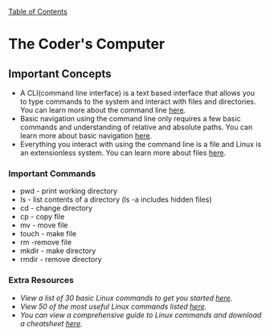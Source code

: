 [Table of Contents](https://peterjast.github.io/reading-notes/)

# **The Coder's Computer**

## Important Concepts

* A CLI(command line interface) is a text based interface that allows you to type commands to the system and interact with files and directories. You can learn more about the command line [here](https://ryanstutorials.net/linuxtutorial/commandline.php).
* Basic navigation using the command line only requires a few basic commands and understanding of relative and absolute paths. You can learn more about basic navigation [here](https://ryanstutorials.net/linuxtutorial/navigation.php).
* Everything you interact with using the command line is a file and Linux is an extensionless system. You can learn more about files [here](https://ryanstutorials.net/linuxtutorial/aboutfiles.php).


### Important Commands

* pwd - print working directory
* ls - list contents of a directory (ls -a includes hidden files)
* cd - change directory
* cp - copy file
* mv - move file
* touch - make file
* rm -remove file
* mkdir - make directory
* rmdir - remove directory

### Extra Resources

* *View a list of 30 basic Linux commands to get you started [here](https://www.hostinger.com/tutorials/linux-commands).*
* *View 50 of the most useful Linux commands listed [here](https://www.ubuntupit.com/best-linux-commands-to-run-in-the-terminal/).*
* *You can view a comprehensive guide to Linux commands and download a cheatsheet [here](https://phoenixnap.com/kb/linux-commands-cheat-sheet).*
